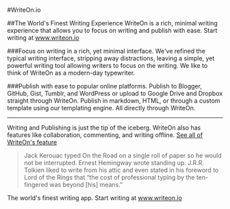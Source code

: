 #WriteOn.io

##The World's Finest Writing Experience
WriteOn is a rich, minimal writing experience that allows you to focus on writing and publish with ease. Start writing at www.writeon.io

###Focus on writing in a rich, yet minimal interface.
We've refined the typical writing interface, stripping away distractions, leaving a simple, yet powerful writing tool allowing writers to focus on the writing. We like to think of WriteOn as a modern-day typewriter.

###Publish with ease to popular online platforms.
Publish to Blogger, GitHub, Gist, Tumblr, and WordPress or upload to Google Drive and Dropbox straight through WriteOn. Publish in markdown, HTML, or through a custom template using our templating engine. All directly through WriteOn.

---
Writing and Publishing is just the tip of the iceberg. WriteOn also has features like collaboration, commenting, and writing offline. [See all of WriteOn's feature](http://writeon.io/#/features)

>Jack Kerouac typed On the Road on a single roll of paper so he would not be interrupted. Ernest Hemingway wrote standing up. J.R.R. Tolkien liked to write from his attic and even stated in his foreword to Lord of the Rings that “the cost of professional typing by the ten-fingered was beyond [his] means.”


The world's finest writing app. Start writing at www.writeon.io
